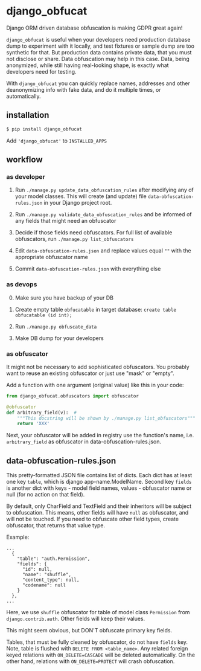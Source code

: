 # django_obfucat

Django ORM driven database obfuscation is making GDPR great again!

`django_obfucat` is useful when your developers need production database dump to 
experiment with it locally, and test fixtures or sample dump are too synthetic for that.
But production data contains private data, that you must not disclose or share.
Data obfuscation may help in this case. Data, being anonymized, while still having 
real-looking shape, is exactly what developers need for testing.

With `django_obfucat` you can quickly replace names, addresses and other deanonymizing
info with fake data, and do it multiple times, or automatically.

## installation

```bash
$ pip install django_obfucat
```
Add `'django_obfucat'` to `INSTALLED_APPS`

## workflow

### as developer

1. Run `./manage.py update_data_obfuscation_rules` after modifying any of 
your model classes. This will create (and update) file `data-obfuscation-rules.json`
in your Django project root.

2. Run `./manage.py validate_data_obfuscation_rules` and be informed of any 
fields that might need an obfuscator

3. Decide if those fields need obfuscators. For full list of available obfuscators,
run `./manage.py list_obfuscators`

4. Edit `data-obfuscation-rules.json` and replace values equal `""` with the 
appropriate obfuscator name

5. Commit `data-obfuscation-rules.json` with everything else


### as devops

0. Make sure you have backup of your DB

1. Create empty table `obfucatable` in target database:
`create table obfucatable (id int);`

2. Run `./manage.py obfuscate_data`

3. Make DB dump for your developers

### as obfuscator

It might not be necessary to add sophisticated obfuscators. You probably want
to reuse an existing obfuscator or just use "mask" or "empty".

Add a function with one argument (original value) like this in your code:

```python
from django_obfucat.obfuscators import obfuscator

@obfuscator
def arbitrary_field(v):  # 
    """This docstring will be shown by ./manage.py list_obfuscators"""
    return 'XXX'
```

Next, your obfuscator will be added in registry use the function's name, 
i.e. `arbitrary_field` as obfuscator in data-obfuscation-rules.json.

## data-obfuscation-rules.json

This pretty-formatted JSON file contains list of dicts. Each dict has at 
least one key `table`, which is django app-name.ModelName. Second key `fields` 
is another dict with keys - model field names, values - obfuscator name or null 
(for no action on that field).  

By default, only CharField and TextField and their inheritors will be subject to
obfuscation. This means, other fields will have `null` as obfuscator, and will not
be touched. If you need to obfuscate other field types, create obfuscator,
that returns that value type.

Example:
```
...
  {
    "table": "auth.Permission",
    "fields": {
      "id": null,
      "name": "shuffle",
      "content_type": null,
      "codename": null
    }
  },
...
```
Here, we use `shuffle` obfuscator for table of model class `Permission` from
`django.contrib.auth`. Other fields will keep their values. 

This might seem obvious, but DON'T obfuscate primary key fields.

Tables, that must be fully cleaned by obfuscator, do not have `fields` key. Note,
table is flushed with `DELETE FROM <table_name>`. Any related foreign keyed relations
with `ON_DELETE=CASCADE` will be deleted automatically. On the other hand, 
relations with `ON_DELETE=PROTECT` will crash obfuscation.
